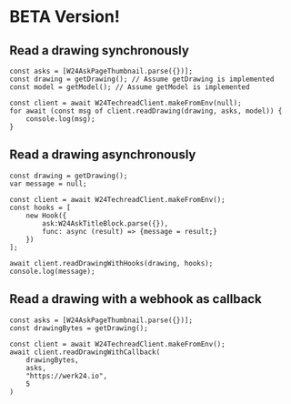 
# BETA Version!

## Read a drawing synchronously
```nodejs
const asks = [W24AskPageThumbnail.parse({})];
const drawing = getDrawing(); // Assume getDrawing is implemented
const model = getModel(); // Assume getModel is implemented

const client = await W24TechreadClient.makeFromEnv(null);
for await (const msg of client.readDrawing(drawing, asks, model)) {
    console.log(msg);
}
```
## Read a drawing asynchronously
```nodejs
const drawing = getDrawing();
var message = null;

const client = await W24TechreadClient.makeFromEnv();
const hooks = [
    new Hook({
        ask:W24AskTitleBlock.parse({}),
        func: async (result) => {message = result;}
    })
];

await client.readDrawingWithHooks(drawing, hooks);
console.log(message);
```

## Read a drawing with a webhook as callback
```nodejs
const asks = [W24AskPageThumbnail.parse({})];
const drawingBytes = getDrawing();

const client = await W24TechreadClient.makeFromEnv();
await client.readDrawingWithCallback(
    drawingBytes,
    asks,
    "https://werk24.io",
    5
)
```
